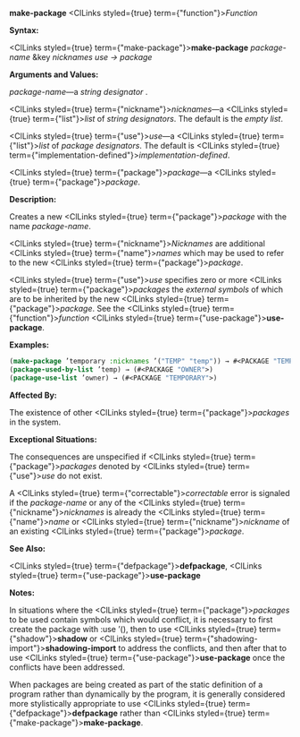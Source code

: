 **make-package** <ClLinks styled={true} term={"function"}><i>Function</i></ClLinks> 



**Syntax:** 



<ClLinks styled={true} term={"make-package"}><b>make-package</b></ClLinks> *package-name* &amp;key *nicknames use → package* 



**Arguments and Values:** 



*package-name*—a *string designator* . 



<ClLinks styled={true} term={"nickname"}><i>nicknames</i></ClLinks>—a <ClLinks styled={true} term={"list"}><i>list</i></ClLinks> of *string designators*. The default is the *empty list*. 



<ClLinks styled={true} term={"use"}><i>use</i></ClLinks>—a <ClLinks styled={true} term={"list"}><i>list</i></ClLinks> of *package designators*. The default is <ClLinks styled={true} term={"implementation-defined"}><i>implementation-defined</i></ClLinks>. 



<ClLinks styled={true} term={"package"}><i>package</i></ClLinks>—a <ClLinks styled={true} term={"package"}><i>package</i></ClLinks>. 



**Description:** 



Creates a new <ClLinks styled={true} term={"package"}><i>package</i></ClLinks> with the name *package-name*. 



<ClLinks styled={true} term={"nickname"}><i>Nicknames</i></ClLinks> are additional <ClLinks styled={true} term={"name"}><i>names</i></ClLinks> which may be used to refer to the new <ClLinks styled={true} term={"package"}><i>package</i></ClLinks>. 



<ClLinks styled={true} term={"use"}><i>use</i></ClLinks> specifies zero or more <ClLinks styled={true} term={"package"}><i>packages</i></ClLinks> the *external symbols* of which are to be inherited by the new <ClLinks styled={true} term={"package"}><i>package</i></ClLinks>. See the <ClLinks styled={true} term={"function"}><i>function</i></ClLinks> <ClLinks styled={true} term={"use-package"}><b>use-package</b></ClLinks>. 



**Examples:**
```lisp
(make-package ’temporary :nicknames ’("TEMP" "temp")) → #<PACKAGE "TEMPORARY"> (make-package "OWNER" :use ’("temp")) → #<PACKAGE "OWNER"> 
(package-used-by-list ’temp) → (#<PACKAGE "OWNER">) 
(package-use-list ’owner) → (#<PACKAGE "TEMPORARY">) 
```
**Affected By:** 



The existence of other <ClLinks styled={true} term={"package"}><i>packages</i></ClLinks> in the system. 



**Exceptional Situations:** 



The consequences are unspecified if <ClLinks styled={true} term={"package"}><i>packages</i></ClLinks> denoted by <ClLinks styled={true} term={"use"}><i>use</i></ClLinks> do not exist. 



A <ClLinks styled={true} term={"correctable"}><i>correctable</i></ClLinks> error is signaled if the *package-name* or any of the <ClLinks styled={true} term={"nickname"}><i>nicknames</i></ClLinks> is already the <ClLinks styled={true} term={"name"}><i>name</i></ClLinks> or <ClLinks styled={true} term={"nickname"}><i>nickname</i></ClLinks> of an existing <ClLinks styled={true} term={"package"}><i>package</i></ClLinks>. 







 



 



**See Also:** 



<ClLinks styled={true} term={"defpackage"}><b>defpackage</b></ClLinks>, <ClLinks styled={true} term={"use-package"}><b>use-package</b></ClLinks> 



**Notes:** 



In situations where the <ClLinks styled={true} term={"package"}><i>packages</i></ClLinks> to be used contain symbols which would conflict, it is necessary to first create the package with :use ’(), then to use <ClLinks styled={true} term={"shadow"}><b>shadow</b></ClLinks> or <ClLinks styled={true} term={"shadowing-import"}><b>shadowing-import</b></ClLinks> to address the conflicts, and then after that to use <ClLinks styled={true} term={"use-package"}><b>use-package</b></ClLinks> once the conflicts have been addressed. 



When packages are being created as part of the static definition of a program rather than dynamically by the program, it is generally considered more stylistically appropriate to use <ClLinks styled={true} term={"defpackage"}><b>defpackage</b></ClLinks> rather than <ClLinks styled={true} term={"make-package"}><b>make-package</b></ClLinks>. 



